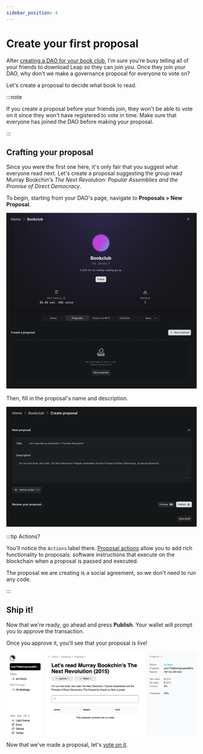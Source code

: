 ```yaml
---
sidebar_position: 4
---
```


# Create your first proposal

After [creating a DAO for your book club](./create-a-dao), I'm sure you're busy
telling all of your friends to download Leap so they can join you. Once they
join your DAO, why don't we make a governance proposal for everyone to vote on?

Let's create a proposal to decide what book to read.

:::note

If you create a proposal before your friends join, they won't be able to vote on
it since they won't have registered to vote in time. Make sure that everyone has
joined the DAO before making your proposal.

:::

## Crafting your proposal

Since you were the first one here, it's only fair that you suggest what everyone
read next. Let's create a proposal suggesting the group read Murray Bookchin's
_The Next Revolution: Popular Assemblies and the Promise of Direct Democracy_.

To begin, starting from your DAO's page, navigate to **Proposals > New
Proposal**.

![Create proposal button](/img/quickstart/create-proposal-button.png)

Then, fill in the proposal's name and description.

![Proposal creation form](/img/quickstart/create-proposal-form.png)

:::tip Actions?

You'll notice the `Actions` label there. [Proposal
actions](/docs/governance-proposals.md#actions) allow you to add rich
functionality to proposals: software instructions that execute on the blockchain
when a proposal is passed and executed.

The proposal we are creating is a social agreement, so we don't need to run any
code.

:::

## Ship it!

Now that we're ready, go ahead and press **Publish**. Your wallet will prompt
you to approve the transaction.

Once you approve it, you'll see that your proposal is live!

![Created proposal](/img/quickstart/create-proposal-done.png)

Now that we've made a proposal, let's [vote on it](./voting).
